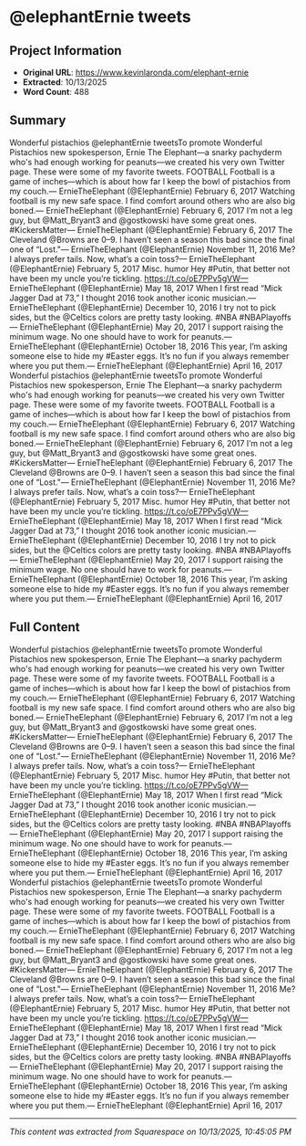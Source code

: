 # @elephantErnie tweets

## Project Information

- **Original URL**: https://www.kevinlaronda.com/elephant-ernie
- **Extracted**: 10/13/2025
- **Word Count**: 488

## Summary

Wonderful pistachios @elephantErnie tweetsTo promote Wonderful Pistachios new spokesperson, Ernie The Elephant—a snarky pachyderm who's had enough working for peanuts—we created his very own Twitter page. These were some of my favorite tweets. FOOTBALL Football is a game of inches—which is about how far I keep the bowl of pistachios from my couch.— ErnieTheElephant (@ElephantErnie) February 6, 2017 Watching football is my new safe space. I find comfort around others who are also big boned.— ErnieTheElephant (@ElephantErnie) February 6, 2017 I’m not a leg guy, but @Matt_Bryant3 and @gostkowski have some great ones. #KickersMatter— ErnieTheElephant (@ElephantErnie) February 6, 2017 The Cleveland @Browns are 0–9. I haven’t seen a season this bad since the final one of “Lost."— ErnieTheElephant (@ElephantErnie) November 11, 2016 Me? I always prefer tails. Now, what’s a coin toss?— ErnieTheElephant (@ElephantErnie) February 5, 2017 Misc. humor Hey #Putin, that better not have been my uncle you’re tickling. https://t.co/oE7PPv5gVW— ErnieTheElephant (@ElephantErnie) May 18, 2017 When I first read “Mick Jagger Dad at 73,” I thought 2016 took another iconic musician.— ErnieTheElephant (@ElephantErnie) December 10, 2016 I try not to pick sides, but the @Celtics colors are pretty tasty looking. #NBA #NBAPlayoffs— ErnieTheElephant (@ElephantErnie) May 20, 2017 I support raising the minimum wage. No one should have to work for peanuts.— ErnieTheElephant (@ElephantErnie) October 18, 2016 This year, I’m asking someone else to hide my #Easter eggs. It’s no fun if you always remember where you put them.— ErnieTheElephant (@ElephantErnie) April 16, 2017 Wonderful pistachios @elephantErnie tweetsTo promote Wonderful Pistachios new spokesperson, Ernie The Elephant—a snarky pachyderm who's had enough working for peanuts—we created his very own Twitter page. These were some of my favorite tweets. FOOTBALL Football is a game of inches—which is about how far I keep the bowl of pistachios from my couch.— ErnieTheElephant (@ElephantErnie) February 6, 2017 Watching football is my new safe space. I find comfort around others who are also big boned.— ErnieTheElephant (@ElephantErnie) February 6, 2017 I’m not a leg guy, but @Matt_Bryant3 and @gostkowski have some great ones. #KickersMatter— ErnieTheElephant (@ElephantErnie) February 6, 2017 The Cleveland @Browns are 0–9. I haven’t seen a season this bad since the final one of “Lost."— ErnieTheElephant (@ElephantErnie) November 11, 2016 Me? I always prefer tails. Now, what’s a coin toss?— ErnieTheElephant (@ElephantErnie) February 5, 2017 Misc. humor Hey #Putin, that better not have been my uncle you’re tickling. https://t.co/oE7PPv5gVW— ErnieTheElephant (@ElephantErnie) May 18, 2017 When I first read “Mick Jagger Dad at 73,” I thought 2016 took another iconic musician.— ErnieTheElephant (@ElephantErnie) December 10, 2016 I try not to pick sides, but the @Celtics colors are pretty tasty looking. #NBA #NBAPlayoffs— ErnieTheElephant (@ElephantErnie) May 20, 2017 I support raising the minimum wage. No one should have to work for peanuts.— ErnieTheElephant (@ElephantErnie) October 18, 2016 This year, I’m asking someone else to hide my #Easter eggs. It’s no fun if you always remember where you put them.— ErnieTheElephant (@ElephantErnie) April 16, 2017

## Full Content

Wonderful pistachios @elephantErnie tweetsTo promote Wonderful Pistachios new spokesperson, Ernie The Elephant—a snarky pachyderm who's had enough working for peanuts—we created his very own Twitter page. These were some of my favorite tweets. FOOTBALL Football is a game of inches—which is about how far I keep the bowl of pistachios from my couch.— ErnieTheElephant (@ElephantErnie) February 6, 2017 Watching football is my new safe space. I find comfort around others who are also big boned.— ErnieTheElephant (@ElephantErnie) February 6, 2017 I’m not a leg guy, but @Matt_Bryant3 and @gostkowski have some great ones. #KickersMatter— ErnieTheElephant (@ElephantErnie) February 6, 2017 The Cleveland @Browns are 0–9. I haven’t seen a season this bad since the final one of “Lost."— ErnieTheElephant (@ElephantErnie) November 11, 2016 Me? I always prefer tails. Now, what’s a coin toss?— ErnieTheElephant (@ElephantErnie) February 5, 2017 Misc. humor Hey #Putin, that better not have been my uncle you’re tickling. https://t.co/oE7PPv5gVW— ErnieTheElephant (@ElephantErnie) May 18, 2017 When I first read “Mick Jagger Dad at 73,” I thought 2016 took another iconic musician.— ErnieTheElephant (@ElephantErnie) December 10, 2016 I try not to pick sides, but the @Celtics colors are pretty tasty looking. #NBA #NBAPlayoffs— ErnieTheElephant (@ElephantErnie) May 20, 2017 I support raising the minimum wage. No one should have to work for peanuts.— ErnieTheElephant (@ElephantErnie) October 18, 2016 This year, I’m asking someone else to hide my #Easter eggs. It’s no fun if you always remember where you put them.— ErnieTheElephant (@ElephantErnie) April 16, 2017 Wonderful pistachios @elephantErnie tweetsTo promote Wonderful Pistachios new spokesperson, Ernie The Elephant—a snarky pachyderm who's had enough working for peanuts—we created his very own Twitter page. These were some of my favorite tweets. FOOTBALL Football is a game of inches—which is about how far I keep the bowl of pistachios from my couch.— ErnieTheElephant (@ElephantErnie) February 6, 2017 Watching football is my new safe space. I find comfort around others who are also big boned.— ErnieTheElephant (@ElephantErnie) February 6, 2017 I’m not a leg guy, but @Matt_Bryant3 and @gostkowski have some great ones. #KickersMatter— ErnieTheElephant (@ElephantErnie) February 6, 2017 The Cleveland @Browns are 0–9. I haven’t seen a season this bad since the final one of “Lost."— ErnieTheElephant (@ElephantErnie) November 11, 2016 Me? I always prefer tails. Now, what’s a coin toss?— ErnieTheElephant (@ElephantErnie) February 5, 2017 Misc. humor Hey #Putin, that better not have been my uncle you’re tickling. https://t.co/oE7PPv5gVW— ErnieTheElephant (@ElephantErnie) May 18, 2017 When I first read “Mick Jagger Dad at 73,” I thought 2016 took another iconic musician.— ErnieTheElephant (@ElephantErnie) December 10, 2016 I try not to pick sides, but the @Celtics colors are pretty tasty looking. #NBA #NBAPlayoffs— ErnieTheElephant (@ElephantErnie) May 20, 2017 I support raising the minimum wage. No one should have to work for peanuts.— ErnieTheElephant (@ElephantErnie) October 18, 2016 This year, I’m asking someone else to hide my #Easter eggs. It’s no fun if you always remember where you put them.— ErnieTheElephant (@ElephantErnie) April 16, 2017

---

*This content was extracted from Squarespace on 10/13/2025, 10:45:05 PM*
